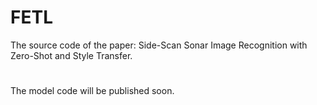 # FETL
The source code of the paper: Side-Scan Sonar Image Recognition with Zero-Shot and Style Transfer.

#
The model code will be published soon.
